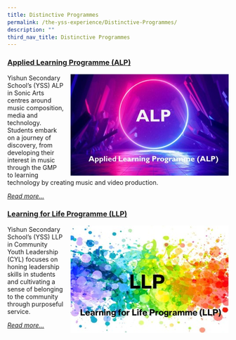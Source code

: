 ```yaml
---
title: Distinctive Programmes
permalink: /the-yss-experience/Distinctive-Programmes/
description: ""
third_nav_title: Distinctive Programmes
---
```

### [Applied Learning Programme (ALP)](/the-yss-experience/Distinctive-Programmes/alp/)

<img src="/images/YSS%20Exp/ALP1.jpg" style="width:360px;margin-left:15px;" align = "right">

Yishun Secondary School’s (YSS) ALP in Sonic Arts centres around music composition, media and technology. Students embark on a journey of discovery, from developing their interest in music through the GMP to learning technology by creating music and video production.

[*Read more...*](/the-yss-experience/Distinctive-Programmes/alp/)




### [Learning for Life Programme (LLP)](/the-yss-experience/Distincitive-Programmes/llp/)

<img src="/images/YSS%20Exp/LLP/LLP1.jpg" style="width:360px;margin-left:15px;" align = "right">

Yishun Secondary School’s (YSS) LLP in Community Youth Leadership (CYL) focuses on honing leadership skills in students and cultivating a sense of belonging to the community through purposeful service.

[*Read more...*](/the-yss-experience/Distinctive-Programmes/llp/)